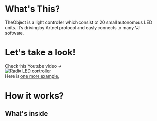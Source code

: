 <h1>What's This?</h1>

TheObject is a light controller which consist of 20 small autonomous LED units. It's driving by Artnet protocol and easly connects to many VJ software.

<h1>Let's take a look!</h1>
Check this Youtube video ->
<div>
  <a href="https://www.youtube.com/watch?v=r2PG3HvHW_Q"><img src="https://img.youtube.com/vi/r2PG3HvHW_Q/0.jpg" alt="Radio LED controller"></a>
</div>
Here is <a href="https://www.youtube.com/watch?v=z9Q8UoAGk6M">one more example.</a>
 
<h1>How it works?</h1>

<h2>What's inside</h2>
